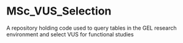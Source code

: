 # MSc_VUS_Selection
A repository holding code used to query tables in the GEL research environment and select VUS for functional studies
